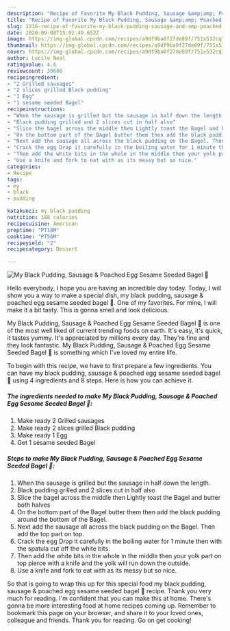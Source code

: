 ```yaml
---
description: "Recipe of Favorite My Black Pudding, Sausage &amp;amp; Poached Egg Sesame Seeded Bagel 🥰"
title: "Recipe of Favorite My Black Pudding, Sausage &amp;amp; Poached Egg Sesame Seeded Bagel 🥰"
slug: 1216-recipe-of-favorite-my-black-pudding-sausage-and-amp-poached-egg-sesame-seeded-bagel
date: 2020-09-08T15:02:49.652Z
image: https://img-global.cpcdn.com/recipes/a9df9ba0f27de89f/751x532cq70/my-black-pudding-sausage-poached-egg-sesame-seeded-bagel-🥰-recipe-main-photo.jpg
thumbnail: https://img-global.cpcdn.com/recipes/a9df9ba0f27de89f/751x532cq70/my-black-pudding-sausage-poached-egg-sesame-seeded-bagel-🥰-recipe-main-photo.jpg
cover: https://img-global.cpcdn.com/recipes/a9df9ba0f27de89f/751x532cq70/my-black-pudding-sausage-poached-egg-sesame-seeded-bagel-🥰-recipe-main-photo.jpg
author: Lucile Neal
ratingvalue: 4.6
reviewcount: 30680
recipeingredient:
- "2 Grilled sausages"
- "2 slices grilled Black pudding"
- "1 Egg"
- "1 sesame seeded Bagel"
recipeinstructions:
- "When the sausage is grilled but the sausage in half down the length."
- "Black pudding grilled and 2 slices cut in half also"
- "Slice the bagel across the middle then Lightly toast the Bagel and butter both halves"
- "On the bottom part of the Bagel butter them then add the black pudding around the bottom of the Bagel."
- "Next add the sausage all across the black pudding on the Bagel. Then add the top part on top."
- "Crack the egg Drop it carefully in the boiling water for 1 minute then with the spatula cut off the white bits."
- "Then add the white bits in the whole in the middle then your yolk part on top pierce with a knife and the yolk will run down the outside."
- "Use a knife and fork to eat with as its messy but so nice."
categories:
- Recipe
tags:
- my
- black
- pudding

katakunci: my black pudding 
nutrition: 188 calories
recipecuisine: American
preptime: "PT18M"
cooktime: "PT56M"
recipeyield: "2"
recipecategory: Dessert

---
```



![My Black Pudding, Sausage &amp; Poached Egg Sesame Seeded Bagel 🥰](https://img-global.cpcdn.com/recipes/a9df9ba0f27de89f/751x532cq70/my-black-pudding-sausage-poached-egg-sesame-seeded-bagel-🥰-recipe-main-photo.jpg)

Hello everybody, I hope you are having an incredible day today. Today, I will show you a way to make a special dish, my black pudding, sausage &amp; poached egg sesame seeded bagel 🥰. One of my favorites. For mine, I will make it a bit tasty. This is gonna smell and look delicious.

My Black Pudding, Sausage &amp; Poached Egg Sesame Seeded Bagel 🥰 is one of the most well liked of current trending foods on earth. It's easy, it's quick, it tastes yummy. It's appreciated by millions every day. They're fine and they look fantastic. My Black Pudding, Sausage &amp; Poached Egg Sesame Seeded Bagel 🥰 is something which I've loved my entire life.




To begin with this recipe, we have to first prepare a few ingredients. You can have my black pudding, sausage &amp; poached egg sesame seeded bagel 🥰 using 4 ingredients and 8 steps. Here is how you can achieve it.

<!--inarticleads1-->

##### The ingredients needed to make My Black Pudding, Sausage &amp; Poached Egg Sesame Seeded Bagel 🥰:

1. Make ready 2 Grilled sausages
1. Make ready 2 slices grilled Black pudding
1. Make ready 1 Egg
1. Get 1 sesame seeded Bagel




<!--inarticleads2-->

##### Steps to make My Black Pudding, Sausage &amp; Poached Egg Sesame Seeded Bagel 🥰:

1. When the sausage is grilled but the sausage in half down the length.
1. Black pudding grilled and 2 slices cut in half also
1. Slice the bagel across the middle then Lightly toast the Bagel and butter both halves
1. On the bottom part of the Bagel butter them then add the black pudding around the bottom of the Bagel.
1. Next add the sausage all across the black pudding on the Bagel. Then add the top part on top.
1. Crack the egg Drop it carefully in the boiling water for 1 minute then with the spatula cut off the white bits.
1. Then add the white bits in the whole in the middle then your yolk part on top pierce with a knife and the yolk will run down the outside.
1. Use a knife and fork to eat with as its messy but so nice.




So that is going to wrap this up for this special food my black pudding, sausage &amp; poached egg sesame seeded bagel 🥰 recipe. Thank you very much for reading. I'm confident that you can make this at home. There's gonna be more interesting food at home recipes coming up. Remember to bookmark this page on your browser, and share it to your loved ones, colleague and friends. Thank you for reading. Go on get cooking!
